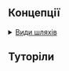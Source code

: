 ## Концепції

<details>
  <summary><a href="./concept/KindsOfPaths.md">
      Види шляхів
  </a></summary>
  Шлях - набір символів, що показує розташування файлу або каталогу в файловій системі.
  <summary><a href="./concept/KindsOfPaths.md#глобальний-та-локальний-шлях">
      Глобальний та локальний шлях
  </a></summary>
  <summary><a href="./concept/KindsOfPaths.md#абсолютний-та-відносний-шлях">
      Абсолютний та відносний шлях
  </a></summary>
  <summary><a href="./concept/KindsOfPaths.md#нормалізований-шлях">
      Нормалізація
  </a></summary>
  <summary><a href="./concept/KindsOfPaths.md#нативізований-шлях">
      Нативізація
  </a></summary>
  <summary><a href="./concept/KindsOfPaths.md#канонічний-шлях">
      Канонізація
  </a></summary>
</details>

## Туторіли

<!-- <details><summary><a href="./tutorial/xxx.md">
      xxx
  </a></summary>
  xxx.
</details> -->
